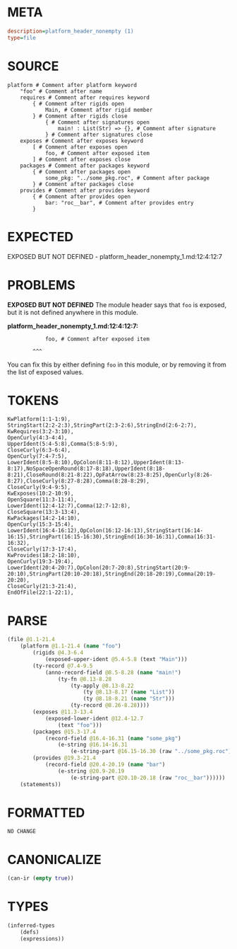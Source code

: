 # META
~~~ini
description=platform_header_nonempty (1)
type=file
~~~
# SOURCE
~~~roc
platform # Comment after platform keyword
	"foo" # Comment after name
	requires # Comment after requires keyword
		{ # Comment after rigids open
			Main, # Comment after rigid member
		} # Comment after rigids close
			{ # Comment after signatures open
				main! : List(Str) => {}, # Comment after signature
			} # Comment after signatures close
	exposes # Comment after exposes keyword
		[ # Comment after exposes open
			foo, # Comment after exposed item
		] # Comment after exposes close
	packages # Comment after packages keyword
		{ # Comment after packages open
			some_pkg: "../some_pkg.roc", # Comment after package
		} # Comment after packages close
	provides # Comment after provides keyword
		{ # Comment after provides open
			bar: "roc__bar", # Comment after provides entry
		}
~~~
# EXPECTED
EXPOSED BUT NOT DEFINED - platform_header_nonempty_1.md:12:4:12:7
# PROBLEMS
**EXPOSED BUT NOT DEFINED**
The module header says that `foo` is exposed, but it is not defined anywhere in this module.

**platform_header_nonempty_1.md:12:4:12:7:**
```roc
			foo, # Comment after exposed item
```
			^^^
You can fix this by either defining `foo` in this module, or by removing it from the list of exposed values.

# TOKENS
~~~zig
KwPlatform(1:1-1:9),
StringStart(2:2-2:3),StringPart(2:3-2:6),StringEnd(2:6-2:7),
KwRequires(3:2-3:10),
OpenCurly(4:3-4:4),
UpperIdent(5:4-5:8),Comma(5:8-5:9),
CloseCurly(6:3-6:4),
OpenCurly(7:4-7:5),
LowerIdent(8:5-8:10),OpColon(8:11-8:12),UpperIdent(8:13-8:17),NoSpaceOpenRound(8:17-8:18),UpperIdent(8:18-8:21),CloseRound(8:21-8:22),OpFatArrow(8:23-8:25),OpenCurly(8:26-8:27),CloseCurly(8:27-8:28),Comma(8:28-8:29),
CloseCurly(9:4-9:5),
KwExposes(10:2-10:9),
OpenSquare(11:3-11:4),
LowerIdent(12:4-12:7),Comma(12:7-12:8),
CloseSquare(13:3-13:4),
KwPackages(14:2-14:10),
OpenCurly(15:3-15:4),
LowerIdent(16:4-16:12),OpColon(16:12-16:13),StringStart(16:14-16:15),StringPart(16:15-16:30),StringEnd(16:30-16:31),Comma(16:31-16:32),
CloseCurly(17:3-17:4),
KwProvides(18:2-18:10),
OpenCurly(19:3-19:4),
LowerIdent(20:4-20:7),OpColon(20:7-20:8),StringStart(20:9-20:10),StringPart(20:10-20:18),StringEnd(20:18-20:19),Comma(20:19-20:20),
CloseCurly(21:3-21:4),
EndOfFile(22:1-22:1),
~~~
# PARSE
~~~clojure
(file @1.1-21.4
	(platform @1.1-21.4 (name "foo")
		(rigids @4.3-6.4
			(exposed-upper-ident @5.4-5.8 (text "Main")))
		(ty-record @7.4-9.5
			(anno-record-field @8.5-8.28 (name "main!")
				(ty-fn @8.13-8.28
					(ty-apply @8.13-8.22
						(ty @8.13-8.17 (name "List"))
						(ty @8.18-8.21 (name "Str")))
					(ty-record @8.26-8.28))))
		(exposes @11.3-13.4
			(exposed-lower-ident @12.4-12.7
				(text "foo")))
		(packages @15.3-17.4
			(record-field @16.4-16.31 (name "some_pkg")
				(e-string @16.14-16.31
					(e-string-part @16.15-16.30 (raw "../some_pkg.roc")))))
		(provides @19.3-21.4
			(record-field @20.4-20.19 (name "bar")
				(e-string @20.9-20.19
					(e-string-part @20.10-20.18 (raw "roc__bar"))))))
	(statements))
~~~
# FORMATTED
~~~roc
NO CHANGE
~~~
# CANONICALIZE
~~~clojure
(can-ir (empty true))
~~~
# TYPES
~~~clojure
(inferred-types
	(defs)
	(expressions))
~~~
